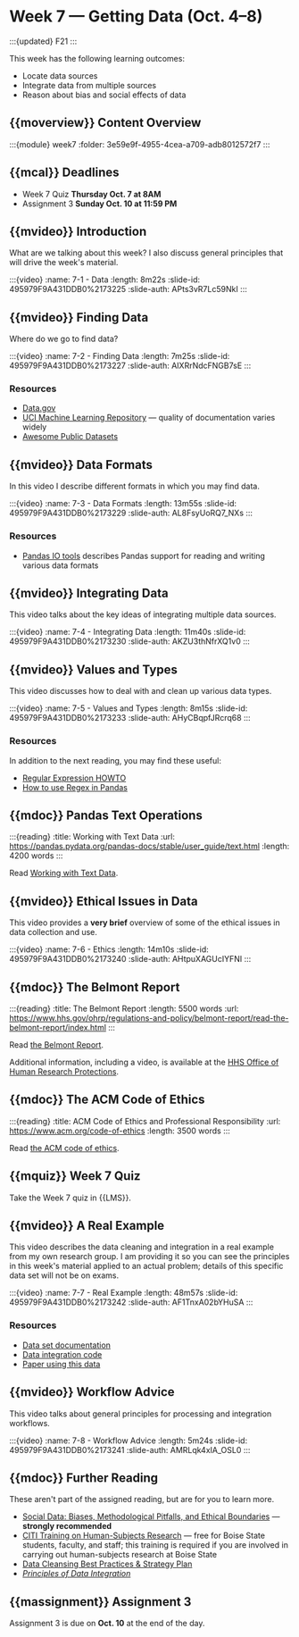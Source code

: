 # Week 7 — Getting Data (Oct. 4–8)

:::{updated} F21
:::

This week has the following learning outcomes:

- Locate data sources
- Integrate data from multiple sources
- Reason about bias and social effects of data

## {{moverview}} Content Overview

:::{module} week7
:folder: 3e59e9f-4955-4cea-a709-adb8012572f7
:::

## {{mcal}} Deadlines

- Week 7 Quiz **Thursday Oct. 7 at 8AM**
- Assignment 3 **Sunday Oct. 10 at 11:59 PM**

## {{mvideo}} Introduction

What are we talking about this week?  I also discuss general principles that will drive the week's material.

:::{video}
:name: 7-1 - Data
:length: 8m22s
:slide-id: 495979F9A431DDB0%2173225
:slide-auth: APts3vR7Lc59NkI
:::

## {{mvideo}} Finding Data

Where do we go to find data?

:::{video}
:name: 7-2 - Finding Data
:length: 7m25s
:slide-id: 495979F9A431DDB0%2173227
:slide-auth: AIXRrNdcFNGB7sE
:::

### Resources

- [Data.gov](https://data.gov)
- [UCI Machine Learning Repository](https://archive.ics.uci.edu/ml/index.php) — quality of documentation varies widely
- [Awesome Public Datasets](https://github.com/awesomedata/awesome-public-datasets)

## {{mvideo}} Data Formats

In this video I describe different formats in which you may find data.

:::{video}
:name: 7-3 - Data Formats
:length: 13m55s
:slide-id: 495979F9A431DDB0%2173229
:slide-auth: AL8FsyUoRQ7_NXs
:::

### Resources

- [Pandas IO tools](https://pandas.pydata.org/pandas-docs/stable/user_guide/io.html) describes Pandas support for reading and writing various data formats

## {{mvideo}} Integrating Data

This video talks about the key ideas of integrating multiple data sources.

:::{video}
:name: 7-4 - Integrating Data
:length: 11m40s
:slide-id: 495979F9A431DDB0%2173230
:slide-auth: AKZU3thNfrXQ1v0
:::

## {{mvideo}} Values and Types

This video discusses how to deal with and clean up various data types.

:::{video}
:name: 7-5 - Values and Types
:length: 8m15s
:slide-id: 495979F9A431DDB0%2173233
:slide-auth: AHyCBqpfJRcrq68
:::

### Resources

In addition to the next reading, you may find these useful:

- [Regular Expression HOWTO](https://docs.python.org/3/howto/regex.html)
- [How to use Regex in Pandas](https://kanoki.org/2019/11/12/how-to-use-regex-in-pandas/)


## {{mdoc}} Pandas Text Operations

:::{reading}
:title: Working with Text Data
:url: https://pandas.pydata.org/pandas-docs/stable/user_guide/text.html
:length: 4200 words
:::

Read [Working with Text Data](https://pandas.pydata.org/pandas-docs/stable/user_guide/text.html).

## {{mvideo}} Ethical Issues in Data

This video provides a **very brief** overview of some of the ethical issues in data collection and use.

:::{video}
:name: 7-6 - Ethics
:length: 14m10s
:slide-id: 495979F9A431DDB0%2173240
:slide-auth: AHtpuXAGUcIYFNI
:::

## {{mdoc}} The Belmont Report

:::{reading}
:title: The Belmont Report
:length: 5500 words
:url: https://www.hhs.gov/ohrp/regulations-and-policy/belmont-report/read-the-belmont-report/index.html
:::

Read [the Belmont Report](https://www.hhs.gov/ohrp/regulations-and-policy/belmont-report/read-the-belmont-report/index.html).

Additional information, including a video, is available at the [HHS Office of Human Research Protections](https://www.hhs.gov/ohrp/regulations-and-policy/belmont-report/index.html).

## {{mdoc}} The ACM Code of Ethics

:::{reading}
:title: ACM Code of Ethics and Professional Responsibility
:url: https://www.acm.org/code-of-ethics
:length: 3500 words
:::

Read [the ACM code of ethics](https://www.acm.org/code-of-ethics).

## {{mquiz}} Week 7 Quiz

Take the Week 7 quiz in {{LMS}}.

## {{mvideo}} A Real Example

This video describes the data cleaning and integration in a real example from my own research group.
I am providing it so you can see the principles in this week's material applied to an actual problem; details of this specific data set will not be on exams.

:::{video}
:name: 7-7 - Real Example
:length: 48m57s
:slide-id: 495979F9A431DDB0%2173242
:slide-auth: AF1TnxA02bYHuSA
:::

### Resources

- [Data set documentation](https://bookdata.piret.info/)
- [Data integration code](https://github.com/BoiseState/bookdata-tools)
- [Paper using this data](https://md.ekstrandom.net/pubs/bag-extended)

## {{mvideo}} Workflow Advice

This video talks about general principles for processing and integration workflows.

:::{video}
:name: 7-8 - Workflow Advice
:length: 5m24s
:slide-id: 495979F9A431DDB0%2173241
:slide-auth: AMRLqk4xIA_OSL0
:::

## {{mdoc}} Further Reading

These aren't part of the assigned reading, but are for you to learn more.

- [Social Data: Biases, Methodological Pitfalls, and Ethical Boundaries](https://papers.ssrn.com/sol3/papers.cfm?abstract_id=2886526) — **strongly recommended**
- [CITI Training on Human-Subjects Research](https://www.boisestate.edu/research-compliance/citi-training/) — free for Boise State students, faculty, and staff; this training is required if you are involved in carrying out human-subjects research at Boise State
- [Data Cleansing Best Practices & Strategy Plan](https://www.dataisbeauty.com/data-cleansing-best-practices-strategy/)
- [<cite>Principles of Data Integration</cite>](https://boisestate.on.worldcat.org/oclc/796466994)

## {{massignment}} Assignment 3

Assignment 3 is due on **Oct. 10** at the end of the day.
